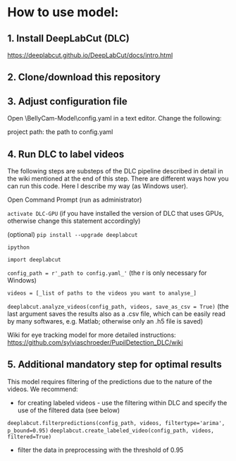 # How to use model:

## 1. Install DeepLabCut (DLC) 

https://deeplabcut.github.io/DeepLabCut/docs/intro.html

## 2. Clone/download this repository

## 3. Adjust configuration file

Open \BellyCam-Model\config.yaml in a text editor. Change the following:

project path: the path to config.yaml

## 4. Run DLC to label videos

The following steps are substeps of the DLC pipeline described in detail in the wiki mentioned at the end of this step. There are different ways how you can run this code. Here I describe my way (as Windows user).

Open Command Prompt (run as administrator)

`activate DLC-GPU` (if you have installed the version of DLC that uses GPUs, otherwise change this statement accordingly)

(optional) `pip install --upgrade deeplabcut`

`ipython`

`import deeplabcut`

`config_path = r'_path to config.yaml_'` (the r is only necessary for Windows)

`videos = [_list of paths to the videos you want to analyse_]`

`deeplabcut.analyze_videos(config_path, videos, save_as_csv = True)` (the last argument saves the results also as a .csv file, which can be easily read by many softwares, e.g. Matlab; otherwise only an .h5 file is saved)

Wiki for eye tracking model for more detailed instructions: https://github.com/sylviaschroeder/PupilDetection_DLC/wiki


## 5. Additional mandatory step for optimal results

This model requires filtering of the predictions due to the nature of the videos. We recommend: 
 
* for creating labeled videos - use the filtering within DLC and specify the use of the filtered data (see below)  

`deeplabcut.filterpredictions(config_path, videos, filtertype='arima', p_bound=0.95)`
`deeplabcut.create_labeled_video(config_path, videos, filtered=True)`

* filter the data in preprocessing with the threshold of 0.95
